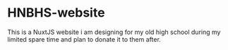 # HNBHS-website
This is a NuxtJS website i am designing for my old high school during my limited spare time and plan to donate it to them after. 
